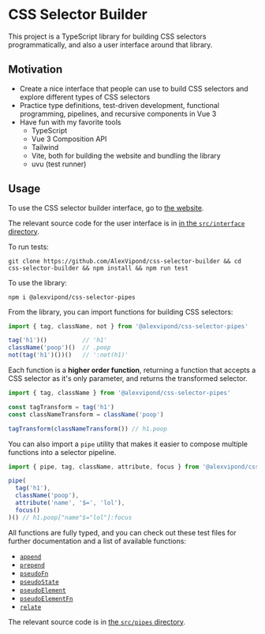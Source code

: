 # CSS Selector Builder

This project is a TypeScript library for building CSS selectors programmatically, and also a user interface around that library.


## Motivation

- Create a nice interface that people can use to build CSS selectors and explore different types of CSS selectors
- Practice type definitions, test-driven development, functional programming, pipelines, and recursive components in Vue 3
- Have fun with my favorite tools
  - TypeScript
  - Vue 3 Composition API
  - Tailwind
  - Vite, both for building the website and bundling the library
  - uvu (test runner)


## Usage

To use the CSS selector builder interface, go to [the website](https://css-selector-builder.netlify.app).

The relevant source code for the user interface is in [in the `src/interface` directory](https://github.com/AlexVipond/css-selector-builder/tree/main/src/interface).

To run tests:

```shell
git clone https://github.com/AlexVipond/css-selector-builder && cd css-selector-builder && npm install && npm run test
```

To use the library:

```shell
npm i @alexvipond/css-selector-pipes
```

From the library, you can import functions for building CSS selectors:

```ts
import { tag, className, not } from '@alexvipond/css-selector-pipes'

tag('h1')()          // 'h1'
className('poop')()  // .poop
not(tag('h1')())()   // ':not(h1)'
```

Each function is a **higher order function**, returning a function that accepts a CSS selector as it's only parameter, and returns the transformed selector.

```js
import { tag, className } from '@alexvipond/css-selector-pipes'

const tagTransform = tag('h1')
const classNameTransform = className('poop')

tagTransform(classNameTransform()) // h1.poop
```

You can also import a `pipe` utility that makes it easier to compose multiple functions into a selector pipeline.

```js
import { pipe, tag, className, attribute, focus } from '@alexvipond/css-selector-pipes'

pipe(
  tag('h1'),
  className('poop'),
  attribute('name', '$=', 'lol'),
  focus()
)() // h1.poop["name"$="lol"]:focus
```

All functions are fully typed, and you can check out these test files for further documentation and a list of available functions:

- [`append`](https://github.com/AlexVipond/css-selector-builder/blob/main/tests/node/append.test.ts)
- [`prepend`](https://github.com/AlexVipond/css-selector-builder/blob/main/tests/node/prepend.test.ts)
- [`pseudoFn`](https://github.com/AlexVipond/css-selector-builder/blob/main/tests/node/pseudoFn.test.ts)
- [`pseudoState`](https://github.com/AlexVipond/css-selector-builder/blob/main/tests/node/pseudoState.test.ts)
- [`pseudoElement`](https://github.com/AlexVipond/css-selector-builder/blob/main/tests/node/pseudoElement.test.ts)
- [`pseudoElementFn`](https://github.com/AlexVipond/css-selector-builder/blob/main/tests/node/pseudoElementFn.test.ts)
- [`relate`](https://github.com/AlexVipond/css-selector-builder/blob/main/tests/node/relate.test.ts)

The relevant source code is in [the `src/pipes` directory](https://github.com/AlexVipond/css-selector-builder/tree/main/src/pipes).
